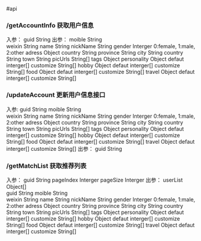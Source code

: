 #api

### /getAccountInfo 获取用户信息
入参：
	guid 		String
出参：
	moible		String	
	weixin		String
	name 		String
	nickName	String
	gender		Interger 0:female, 1:male, 2:other
	adress		Object
		country		String
		province	String
		city		String
		country 	String
		town		String
	picUrls 	String[]
	tags		Object
		personality	Object
			defaut	interger[]
			customize String[]
		hobby		Object
			defaut	interger[]
			customize String[]
		food		Object
			defaut	interger[]
			customize String[]
		travel		Object
			defaut	interger[]
			customize String[]

### /updateAccount 更新用户信息接口
入参:
	guid		String
	moible		String	
	weixin		String
	name 		String
	nickName	String
	gender		Interger 0:female, 1:male, 2:other
	adress		Object
		country		String
		province	String
		city		String
		country 	String
		town		String
	picUrls 	String[]
		tags		Object
		personality	Object
			defaut	interger[]
			customize String[]
		hobby		Object
			defaut	interger[]
			customize String[]
		food		Object
			defaut	interger[]
			customize String[]
		travel		Object
			defaut	interger[]
			customize String[]
出参：
	guid		String

### /getMatchList 获取推荐列表
入参：
	guid		String
	pageIndex	Interger
	pageSize	Interger
出参：
	userList	Object[]	
		guid		String
		moible		String	
		weixin		String
		name 		String
		nickName	String
		gender		Interger 0:female, 1:male, 2:other
		adress		Object
			country		String
			province	String
			city		String
			country 	String
			town		String
		picUrls 	String[]
			tags		Object
			personality	Object
				defaut	interger[]
				customize String[]
			hobby		Object
				defaut	interger[]
				customize String[]
			food		Object
				defaut	interger[]
				customize String[]
			travel		Object
				defaut	interger[]
				customize String[]

